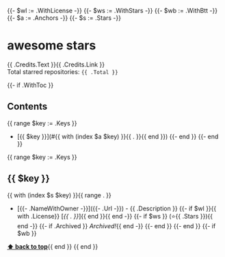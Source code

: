 {{- $wl := .WithLicense -}}
{{- $ws := .WithStars -}}
{{- $wb := .WithBtt -}}
{{- $a := .Anchors -}}
{{- $s := .Stars -}}
# awesome stars

{{ .Credits.Text }}{{ .Credits.Link }}  
Total starred repositories: `{{ .Total }}`

{{- if .WithToc }}
## Contents
{{ range $key := .Keys }}
  - [{{ $key }}](#{{ with (index $a $key) }}{{ . }}{{ end }})
{{- end }}
{{- end }}


{{ range $key := .Keys }}
## {{ $key }}
{{ with (index $s $key) }}{{ range . }}
  - [{{- .NameWithOwner -}}]({{- .Url -}}) - {{ .Description }} 
{{- if $wl }}{{ with .License}} \[*{{ . }}*\]{{ end }}{{ end -}}
{{- if $ws }} (⭐️{{ .Stars }}){{ end -}}
{{- if .Archived }} *Archived!*{{ end -}}
{{- end }}
{{- end }}
{{- if $wb }} 

**[⬆ back to top](#contents)**{{ end }}
{{ end }}
